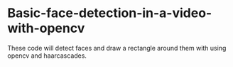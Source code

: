 # Basic-face-detection-in-a-video-with-opencv

These code will detect faces and draw a rectangle around them with using opencv and haarcascades.
